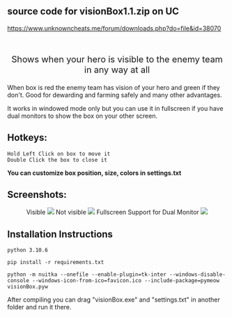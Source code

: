 ## source code for visionBox1.1.zip on UC
https://www.unknowncheats.me/forum/downloads.php?do=file&id=38070

<br>

<p align="center" style="font-size:20px">
Shows when your hero is visible to the enemy team in any way at all
</p>

When box is red the enemy team has vision of your hero and green if they don't. Good for dewarding and farming safely and many other advantages.

It works in windowed mode only but you can use it in fullscreen if you have dual monitors to show the box on your other screen.

## Hotkeys: 
	Hold Left Click on box to move it
	Double Click the box to close it

**You can customize box position, size, colors in settings.txt**

## Screenshots:

<p align="center">
    Visible
    <img src="https://i.imgur.com/VPF08Qx.png">
    Not visible
    <img src="https://i.imgur.com/DeQjyH3.png">
    Fullscreen Support for Dual Monitor
    <img src="https://i.imgur.com/EG3AG4u.jpg">
</p>

## Installation Instructions

`python 3.10.6`

`pip install -r requirements.txt`

`python -m nuitka --onefile --enable-plugin=tk-inter --windows-disable-console --windows-icon-from-ico=favicon.ico --include-package=pymeow visionBox.pyw`

After compiling you can drag "visionBox.exe" and "settings.txt" in another folder and run it there.